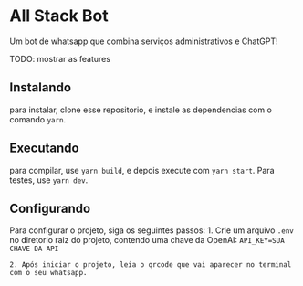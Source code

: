 # All Stack Bot

Um bot de whatsapp que combina serviços administrativos e ChatGPT!

TODO: mostrar as features

## Instalando

para instalar, clone esse repositorio, e instale as dependencias com o comando `yarn`.

## Executando

para compilar, use `yarn build`, e depois execute com `yarn start`. Para testes, use `yarn dev`.

## Configurando

Para configurar o projeto, siga os seguintes passos:
	1. Crie um arquivo `.env` no diretorio raiz do projeto, contendo uma chave da OpenAI:
		```
		API_KEY=SUA CHAVE DA API
	    ```

    2. Após iniciar o projeto, leia o qrcode que vai aparecer no terminal com o seu whatsapp.

